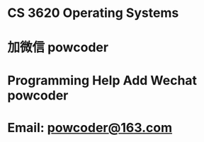 # CS 3620 Operating Systems
# 加微信 powcoder

# Programming Help Add Wechat powcoder

# Email: powcoder@163.com

